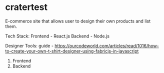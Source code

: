 # cratertest
E-commerce site that allows user to design their own products and list them.

Tech Stack:
Frontend - React.js
Backend - Node.js

Designer Tools:
guide - https://ourcodeworld.com/articles/read/1016/how-to-create-your-own-t-shirt-designer-using-fabricjs-in-javascript

1. Frontend
2. Backend
